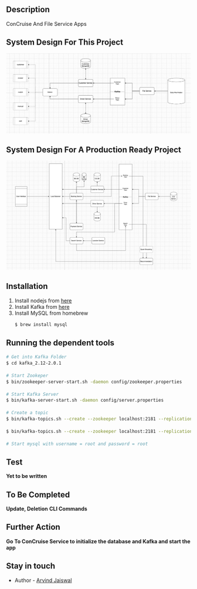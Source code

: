 ## Description

ConCruise And File Service Apps

## System Design For This Project

![ConCruise](./system-design-1.jpeg?raw=true "ConCruise")

## System Design For A Production Ready Project

![ConCruiseProd](./system-design-2.jpeg?raw=true "ConCruiseProd")

## Installation

1. Install nodejs from [here](https://nodejs.org/en/)
2. Install Kafka from [here](https://kafka.apache.org/downloads)
3. Install MySQL from homebrew
    ```bash
    $ brew install mysql
    ```

## Running the dependent tools

```bash
# Get into Kafka Folder
$ cd kafka_2.12-2.0.1

# Start Zookeper
$ bin/zookeeper-server-start.sh -daemon config/zookeeper.properties

# Start Kafka Server
$ bin/kafka-server-start.sh -daemon config/server.properties

# Create a topic
$ bin/kafka-topics.sh --create --zookeeper localhost:2181 --replication-factor 1 --partitions 1 --config retention.ms=604800000 --topic customers

$ bin/kafka-topics.sh --create --zookeeper localhost:2181 --replication-factor 1 --partitions 1 --config retention.ms=604800000 --topic drivers

# Start mysql with username = root and password = root
```

## Test

**Yet to be written**

## To Be Completed

**Update, Deletion**
**CLI Commands**

## Further Action

**Go To ConCruise Service to initialize the database and Kafka and start the app**

## Stay in touch

- Author - [Arvind Jaiswal](https://www.linkedin.com/in/arvindjaiswal92/)

